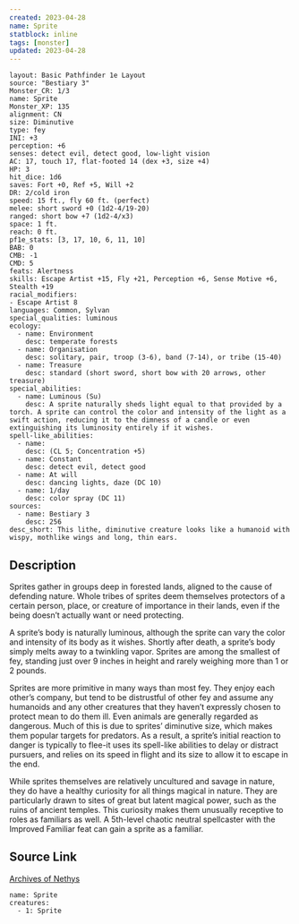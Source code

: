 ```yaml
---
created: 2023-04-28
name: Sprite
statblock: inline
tags: [monster]
updated: 2023-04-28
---
```

```statblock
layout: Basic Pathfinder 1e Layout
source: "Bestiary 3"
Monster_CR: 1/3
name: Sprite
Monster_XP: 135
alignment: CN
size: Diminutive
type: fey
INI: +3
perception: +6
senses: detect evil, detect good, low-light vision
AC: 17, touch 17, flat-footed 14 (dex +3, size +4)
HP: 3
hit_dice: 1d6
saves: Fort +0, Ref +5, Will +2
DR: 2/cold iron
speed: 15 ft., fly 60 ft. (perfect)
melee: short sword +0 (1d2-4/19-20)
ranged: short bow +7 (1d2-4/x3)
space: 1 ft.
reach: 0 ft.
pf1e_stats: [3, 17, 10, 6, 11, 10]
BAB: 0
CMB: -1
CMD: 5
feats: Alertness
skills: Escape Artist +15, Fly +21, Perception +6, Sense Motive +6, Stealth +19
racial_modifiers:
- Escape Artist 8
languages: Common, Sylvan
special_qualities: luminous
ecology:
  - name: Environment
    desc: temperate forests
  - name: Organisation
    desc: solitary, pair, troop (3-6), band (7-14), or tribe (15-40)
  - name: Treasure
    desc: standard (short sword, short bow with 20 arrows, other treasure)
special_abilities:
  - name: Luminous (Su)
    desc: A sprite naturally sheds light equal to that provided by a torch. A sprite can control the color and intensity of the light as a swift action, reducing it to the dimness of a candle or even extinguishing its luminosity entirely if it wishes.
spell-like_abilities:
  - name:
    desc: (CL 5; Concentration +5)
  - name: Constant
    desc: detect evil, detect good
  - name: At will
    desc: dancing lights, daze (DC 10)
  - name: 1/day
    desc: color spray (DC 11)
sources:
  - name: Bestiary 3
    desc: 256
desc_short: This lithe, diminutive creature looks like a humanoid with wispy, mothlike wings and long, thin ears.
```
## Description
Sprites gather in groups deep in forested lands, aligned to the cause of defending nature. Whole tribes of sprites deem themselves protectors of a certain person, place, or creature of importance in their lands, even if the being doesn’t actually want or need protecting.

A sprite’s body is naturally luminous, although the sprite can vary the color and intensity of its body as it wishes. Shortly after death, a sprite’s body simply melts away to a twinkling vapor. Sprites are among the smallest of fey, standing just over 9 inches in height and rarely weighing more than 1 or 2 pounds.

Sprites are more primitive in many ways than most fey. They enjoy each other’s company, but tend to be distrustful of other fey and assume any humanoids and any other creatures that they haven’t expressly chosen to protect mean to do them ill. Even animals are generally regarded as dangerous. Much of this is due to sprites’ diminutive size, which makes them popular targets for predators. As a result, a sprite’s initial reaction to danger is typically to flee-it uses its spell-like abilities to delay or distract pursuers, and relies on its speed in flight and its size to allow it to escape in the end.

While sprites themselves are relatively uncultured and savage in nature, they do have a healthy curiosity for all things magical in nature. They are particularly drawn to sites of great but latent magical power, such as the ruins of ancient temples. This curiosity makes them unusually receptive to roles as familiars as well. A 5th-level chaotic neutral spellcaster with the Improved Familiar feat can gain a sprite as a familiar.
## Source Link
[Archives of Nethys](https://aonprd.com/MonsterDisplay.aspx?ItemName=Sprite)
```encounter-table
name: Sprite
creatures:
  - 1: Sprite
```
